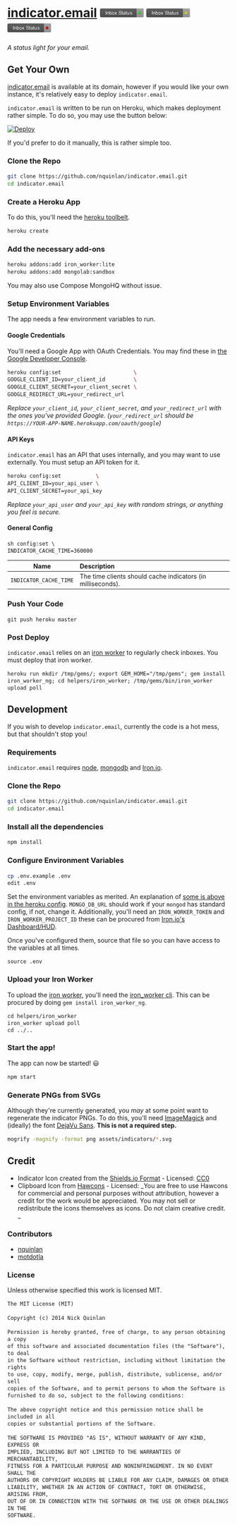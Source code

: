 # [indicator.email](http://indicator.email) <img alt="Inbox Status •" src="assets/indicators/good.png?raw=true" width="99" height="20" /> <img alt="Inbox Status •" src="assets/indicators/okay.png?raw=true" width="99" height="20" /> <img alt="Inbox Status •" src="assets/indicators/bad.png?raw=true" width="99" height="20" />

_A status light for your email._

## Get Your Own

[indicator.email](http://indicator.email) is available at its domain, however if you would like your own instance, it's relatively easy to deploy `indicator.email`.

`indicator.email` is written to be run on Heroku, which makes deployment rather simple. To do so, you may use the button below:

[![Deploy](https://www.herokucdn.com/deploy/button.png)](https://heroku.com/deploy?template=https://github.com/nquinlan/indicator.email/tree/master)

If you'd prefer to do it manually, this is rather simple too.

### Clone the Repo
```sh
git clone https://github.com/nquinlan/indicator.email.git
cd indicator.email
```

### Create a Heroku App
To do this, you'll need the [heroku toolbelt](https://toolbelt.heroku.com/).

```sh
heroku create
```

### Add the necessary add-ons

```sh
heroku addons:add iron_worker:lite
heroku addons:add mongolab:sandbox
```

You may also use Compose MongoHQ without issue.

### <a name="env-variables"></a> Setup Environment Variables
The app needs a few environment variables to run.

#### Google Credentials
You'll need a Google App with OAuth Credentials. You may find these in [the Google Developer Console](https://console.developers.google.com/).

```sh
heroku config:set                       \
GOOGLE_CLIENT_ID=your_client_id         \
GOOGLE_CLIENT_SECRET=your_client_secret \
GOOGLE_REDIRECT_URL=your_redirect_url
```

_Replace `your_client_id`, `your_client_secret`, and `your_redirect_url` with the ones you've provided Google. (`your_redirect_url` should be `https://YOUR-APP-NAME.herokuapp.com/oauth/google`)_

#### API Keys
`indicator.email` has an API that uses internally, and you may want to use externally. You must setup an API token for it.

```sh
heroku config:set           \
API_CLIENT_ID=your_api_user \
API_CLIENT_SECRET=your_api_key
```

_Replace `your_api_user` and `your_api_key` with random strings, or anything you feel is secure._

#### General Config

```
sh config:set \
INDICATOR_CACHE_TIME=360000
```

| Name | Description |
|:----:|:------------|
| `INDICATOR_CACHE_TIME` | The time clients should cache indicators (in milliseconds). |

### Push Your Code

```
git push heroku master
```

### Post Deploy
`indicator.email` relies on an [iron worker](http://www.iron.io/worker) to regularly check inboxes. You must deploy that iron worker. 
 
```
heroku run mkdir /tmp/gems/; export GEM_HOME="/tmp/gems"; gem install iron_worker_ng; cd helpers/iron_worker; /tmp/gems/bin/iron_worker upload poll
``` 


## Development

If you wish to develop `indicator.email`, currently the code is a hot mess, but that shouldn't stop you!

### Requirements
`indicator.email` requires [node](http://nodejs.org), [mongodb](http://mongodb.org) and [Iron.io](http://iron.io/).

### Clone the Repo
```sh
git clone https://github.com/nquinlan/indicator.email.git
cd indicator.email
```

### Install all the dependencies

```sh
npm install
```

### Configure Environment Variables

```sh
cp .env.example .env
edit .env
```

Set the environment variables as merited. An explanation of [some is above in the heroku config](#env-variables). `MONGO_DB_URL` should work if your `mongod` has standard config, if not, change it. Additionally, you'll need an `IRON_WORKER_TOKEN` and `IRON_WORKER_PROJECT_ID` these can be procured from [Iron.io's Dashboard/HUD](https://hud.iron.io/).

Once you've configured them, source that file so you can have access to the variables at all times.

```
source .env
```

### Upload your Iron Worker
To upload the  [iron worker](http://www.iron.io/worker), you'll need the [iron_worker cli](http://dev.iron.io/worker/reference/cli/). This can be procured by doing `gem install iron_worker_ng`.

```
cd helpers/iron_worker
iron_worker upload poll
cd ../..
```

### Start the app!
The app can now be started! :smiley:

```sh
npm start
```

### Generate PNGs from SVGs
Although they're currently generated, you _may_ at some point want to regenerate the indicator PNGs. To do this, you'll need [ImageMagick](http://www.imagemagick.org/) and (ideally) the font [DejaVu Sans](http://dejavu-fonts.org/wiki/Main_Page). **This is not a required step.**

```sh
mogrify -magnify -format png assets/indicators/*.svg
```


## Credit

- Indicator Icon created from the [Shields.io Format](https://github.com/badges/shields) - Licensed: [CC0](http://creativecommons.org/publicdomain/zero/1.0/deed.en)
- Clipboard Icon from [Hawcons](http://hawcons.com/) - Licensed: _You are free to use Hawcons for commercial and personal purposes without attribution, however a credit for the work would be appreciated. You may not sell or redistribute the icons themselves as icons. Do not claim creative credit. _

### Contributors

- [nquinlan](https://github.com/nquinlan)
- [motdotla](https://github.com/motdotla)

### License
Unless otherwise specified this work is licensed MIT.

```
The MIT License (MIT)

Copyright (c) 2014 Nick Quinlan

Permission is hereby granted, free of charge, to any person obtaining a copy
of this software and associated documentation files (the "Software"), to deal
in the Software without restriction, including without limitation the rights
to use, copy, modify, merge, publish, distribute, sublicense, and/or sell
copies of the Software, and to permit persons to whom the Software is
furnished to do so, subject to the following conditions:

The above copyright notice and this permission notice shall be included in all
copies or substantial portions of the Software.

THE SOFTWARE IS PROVIDED "AS IS", WITHOUT WARRANTY OF ANY KIND, EXPRESS OR
IMPLIED, INCLUDING BUT NOT LIMITED TO THE WARRANTIES OF MERCHANTABILITY,
FITNESS FOR A PARTICULAR PURPOSE AND NONINFRINGEMENT. IN NO EVENT SHALL THE
AUTHORS OR COPYRIGHT HOLDERS BE LIABLE FOR ANY CLAIM, DAMAGES OR OTHER
LIABILITY, WHETHER IN AN ACTION OF CONTRACT, TORT OR OTHERWISE, ARISING FROM,
OUT OF OR IN CONNECTION WITH THE SOFTWARE OR THE USE OR OTHER DEALINGS IN THE
SOFTWARE.
```